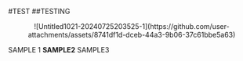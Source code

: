 #TEST
##TESTING

<p align="center">
![Untitled1021-20240725203525-1](https://github.com/user-attachments/assets/8741df1d-dceb-44a3-9b06-37c61bbe5a63)

<igm src= "https://postimg.cc/0MSrqJN8">

SAMPLE 1 <b>SAMPLE2</b> SAMPLE3

